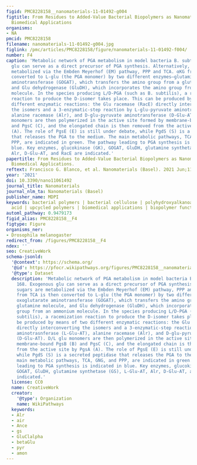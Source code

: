 ```yaml
---
figid: PMC8228158__nanomaterials-11-01492-g004
figtitle: From Residues to Added-Value Bacterial Biopolymers as Nanomaterials for
  Biomedical Applications
organisms:
- NA
pmcid: PMC8228158
filename: nanomaterials-11-01492-g004.jpg
figlink: /pmc/articles/PMC8228158/figure/nanomaterials-11-01492-f004/
number: F4
caption: 'Metabolic network of PGA metabolism in model bacteria B. subtilis 168. Exogenous
  glu can serve as a direct precursor of PGA synthesis. Alternatively, sugars are
  metabolized via the Embden Meyerhof (EM) pathway, PPP and TCA. αKG from TCA is then
  converted to L-glu (the PGA monomer) by two different enzymes—glutamine oxoglutarate
  aminotransferase (GOGAT), which transfers the amino group from a glutamine molecule,
  and Glu dehydrogenase (GluDH), which incorporates the amino group from an ammonium
  molecule. In the species producing L/D-PGA (such as B. subtilis), a racemization
  reaction to produce the D-isomer takes place. This can be produced by means of two
  different enzymatic reactions: the Glu racemase (RacE) directly interconverting
  the isomers and a 3-enzymatic-step reaction by L-glu-pyruvate aminotrasnferase (L-Glu-AT),
  alanine racemase (Alr), and D-glu-pyruvate aminotransferase (D-Glu-AT). D/L glu
  monomers are then polymerized in the active site formed by membrane-bound PgsB (B)
  and PgsC (C), and the elongated chain is then removed from the active site by PgsA
  (A). The role of PgsE (E) is still under debate, while PgdS (S) is a secreted peptidase
  that releases the PGA to the medium. The main metabolic pathways, TCA, GNG, and
  PPP, are indicated in green. The pathway leading to PGA synthesis is indicated in
  blue. Key enzymes, glucokinase (GK), GOGAT, GluDH, glutamine synthetase (GS), L-Glu-AT,
  Alr, D-Glu-AT, and RacE are indicated.'
papertitle: From Residues to Added-Value Bacterial Biopolymers as Nanomaterials for
  Biomedical Applications.
reftext: Francisco G. Blanco, et al. Nanomaterials (Basel). 2021 Jun;11(6):1492.
year: '2021'
doi: 10.3390/nano11061492
journal_title: Nanomaterials
journal_nlm_ta: Nanomaterials (Basel)
publisher_name: MDPI
keywords: bacterial polymers | bacterial cellulose | polyhydroxyalkanoates | γ-polyglutamic
  acid | upcycled polymers | biomedical applications | biopolymer functionalization
automl_pathway: 0.9479173
figid_alias: PMC8228158__F4
figtype: Figure
organisms_ner:
- Drosophila melanogaster
redirect_from: /figures/PMC8228158__F4
ndex: ''
seo: CreativeWork
schema-jsonld:
  '@context': https://schema.org/
  '@id': https://pfocr.wikipathways.org/figures/PMC8228158__nanomaterials-11-01492-g004.html
  '@type': Dataset
  description: 'Metabolic network of PGA metabolism in model bacteria B. subtilis
    168. Exogenous glu can serve as a direct precursor of PGA synthesis. Alternatively,
    sugars are metabolized via the Embden Meyerhof (EM) pathway, PPP and TCA. αKG
    from TCA is then converted to L-glu (the PGA monomer) by two different enzymes—glutamine
    oxoglutarate aminotransferase (GOGAT), which transfers the amino group from a
    glutamine molecule, and Glu dehydrogenase (GluDH), which incorporates the amino
    group from an ammonium molecule. In the species producing L/D-PGA (such as B.
    subtilis), a racemization reaction to produce the D-isomer takes place. This can
    be produced by means of two different enzymatic reactions: the Glu racemase (RacE)
    directly interconverting the isomers and a 3-enzymatic-step reaction by L-glu-pyruvate
    aminotrasnferase (L-Glu-AT), alanine racemase (Alr), and D-glu-pyruvate aminotransferase
    (D-Glu-AT). D/L glu monomers are then polymerized in the active site formed by
    membrane-bound PgsB (B) and PgsC (C), and the elongated chain is then removed
    from the active site by PgsA (A). The role of PgsE (E) is still under debate,
    while PgdS (S) is a secreted peptidase that releases the PGA to the medium. The
    main metabolic pathways, TCA, GNG, and PPP, are indicated in green. The pathway
    leading to PGA synthesis is indicated in blue. Key enzymes, glucokinase (GK),
    GOGAT, GluDH, glutamine synthetase (GS), L-Glu-AT, Alr, D-Glu-AT, and RacE are
    indicated.'
  license: CC0
  name: CreativeWork
  creator:
    '@type': Organization
    name: WikiPathways
  keywords:
  - Alr
  - air
  - Ance
  - gs
  - GluClalpha
  - betaGlu
  - pyr
  - amon
---
```

